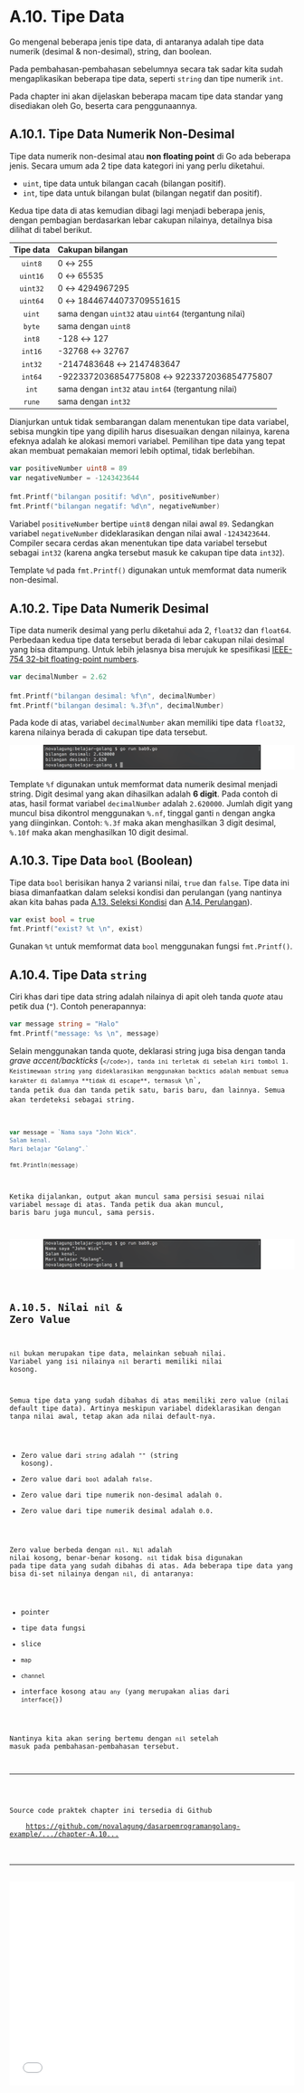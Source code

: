 # A.10. Tipe Data

Go mengenal beberapa jenis tipe data, di antaranya adalah tipe data numerik (desimal & non-desimal), string, dan boolean.

Pada pembahasan-pembahasan sebelumnya secara tak sadar kita sudah mengaplikasikan beberapa tipe data, seperti `string` dan tipe numerik `int`.

Pada chapter ini akan dijelaskan beberapa macam tipe data standar yang disediakan oleh Go, beserta cara penggunaannya.

## A.10.1. Tipe Data Numerik Non-Desimal

Tipe data numerik non-desimal atau **non floating point** di Go ada beberapa jenis. Secara umum ada 2 tipe data kategori ini yang perlu diketahui.

 - `uint`, tipe data untuk bilangan cacah (bilangan positif).
 - `int`, tipe data untuk bilangan bulat (bilangan negatif dan positif).

Kedua tipe data di atas kemudian dibagi lagi menjadi beberapa jenis, dengan pembagian berdasarkan lebar cakupan nilainya, detailnya bisa dilihat di tabel berikut.

| Tipe data | Cakupan bilangan |
| :-------: | :---- |
| `uint8` | 0 ↔ 255 |
| `uint16` | 0 ↔ 65535 |
| `uint32` | 0 ↔ 4294967295 |
| `uint64` | 0 ↔ 18446744073709551615 |
| `uint` | sama dengan `uint32` atau `uint64` (tergantung nilai) |
| `byte` | sama dengan `uint8` |
| `int8` | -128 ↔ 127 |
| `int16` | -32768 ↔ 32767 |
| `int32` | -2147483648 ↔ 2147483647 |
| `int64` | -9223372036854775808 ↔ 9223372036854775807 |
| `int` | sama dengan `int32` atau `int64` (tergantung nilai) |
| `rune` | sama dengan `int32` |

Dianjurkan untuk tidak sembarangan dalam menentukan tipe data variabel, sebisa mungkin tipe yang dipilih harus disesuaikan dengan nilainya, karena efeknya adalah ke alokasi memori variabel. Pemilihan tipe data yang tepat akan membuat pemakaian memori lebih optimal, tidak berlebihan.

```go
var positiveNumber uint8 = 89
var negativeNumber = -1243423644

fmt.Printf("bilangan positif: %d\n", positiveNumber)
fmt.Printf("bilangan negatif: %d\n", negativeNumber)
```

Variabel `positiveNumber` bertipe `uint8` dengan nilai awal `89`. Sedangkan variabel `negativeNumber` dideklarasikan dengan nilai awal `-1243423644`. Compiler secara cerdas akan menentukan tipe data variabel tersebut sebagai `int32` (karena angka tersebut masuk ke cakupan tipe data `int32`).

Template `%d` pada `fmt.Printf()` digunakan untuk memformat data numerik non-desimal.

## A.10.2. Tipe Data Numerik Desimal

Tipe data numerik desimal yang perlu diketahui ada 2, `float32` dan `float64`. Perbedaan kedua tipe data tersebut berada di lebar cakupan nilai desimal yang bisa ditampung. Untuk lebih jelasnya bisa merujuk ke spesifikasi [IEEE-754 32-bit floating-point numbers](http://www.h-schmidt.net/FloatConverter/IEEE754.html).

```go
var decimalNumber = 2.62

fmt.Printf("bilangan desimal: %f\n", decimalNumber)
fmt.Printf("bilangan desimal: %.3f\n", decimalNumber)
```

Pada kode di atas, variabel `decimalNumber` akan memiliki tipe data `float32`, karena nilainya berada di cakupan tipe data tersebut.

![Tipe data numerik desimal](images/A_tipe_data_1_decimal_data_type.png)

Template `%f` digunakan untuk memformat data numerik desimal menjadi string. Digit desimal yang akan dihasilkan adalah **6 digit**. Pada contoh di atas, hasil format variabel `decimalNumber` adalah `2.620000`. Jumlah digit yang muncul bisa dikontrol menggunakan `%.nf`, tinggal ganti `n` dengan angka yang diinginkan. Contoh: `%.3f` maka akan menghasilkan 3 digit desimal, `%.10f` maka akan menghasilkan 10 digit desimal.

## A.10.3. Tipe Data `bool` (Boolean)

Tipe data `bool` berisikan hanya 2 variansi nilai, `true` dan `false`. Tipe data ini biasa dimanfaatkan dalam seleksi kondisi dan perulangan (yang nantinya akan kita bahas pada [A.13. Seleksi Kondisi](/A-seleksi-kondisi.html) dan [A.14. Perulangan](/A-perulangan.html)).

```go
var exist bool = true
fmt.Printf("exist? %t \n", exist)
```

Gunakan `%t` untuk memformat data `bool` menggunakan fungsi `fmt.Printf()`.

## A.10.4. Tipe Data `string`

Ciri khas dari tipe data string adalah nilainya di apit oleh tanda *quote* atau petik dua (`"`). Contoh penerapannya:

```go
var message string = "Halo"
fmt.Printf("message: %s \n", message)
```

Selain menggunakan tanda quote, deklarasi string juga bisa dengan tanda *grave accent/backticks* (<code>`</code>), tanda ini terletak di sebelah kiri tombol 1. Keistimewaan string yang dideklarasikan menggunakan backtics adalah membuat semua karakter di dalamnya **tidak di escape**, termasuk `\n`, tanda petik dua dan tanda petik satu, baris baru, dan lainnya. Semua akan terdeteksi sebagai string.

```go
var message = `Nama saya "John Wick".
Salam kenal.
Mari belajar "Golang".`

fmt.Println(message)
```

Ketika dijalankan, output akan muncul sama persisi sesuai nilai variabel `message` di atas. Tanda petik dua akan muncul, baris baru juga muncul, sama persis.

![String menggunakan grave accent](images/A_tipe_data_2_unescaped_string.png)

## A.10.5. Nilai `nil` & Zero Value

`nil` bukan merupakan tipe data, melainkan sebuah nilai. Variabel yang isi nilainya `nil` berarti memiliki nilai kosong.

Semua tipe data yang sudah dibahas di atas memiliki zero value (nilai default tipe data). Artinya meskipun variabel dideklarasikan dengan tanpa nilai awal, tetap akan ada nilai default-nya.

 - Zero value dari `string` adalah `""` (string kosong).
 - Zero value dari `bool` adalah `false`.
 - Zero value dari tipe numerik non-desimal adalah `0`.
 - Zero value dari tipe numerik desimal adalah `0.0`.

Zero value berbeda dengan `nil`. `Nil` adalah nilai kosong, benar-benar kosong. `nil` tidak bisa digunakan pada tipe data yang sudah dibahas di atas. Ada beberapa tipe data yang bisa di-set nilainya dengan `nil`, di antaranya:

- pointer
- tipe data fungsi
- slice
- `map`
- `channel`
- interface kosong atau `any` (yang merupakan alias dari `interface{}`)

Nantinya kita akan sering bertemu dengan `nil` setelah masuk pada pembahasan-pembahasan tersebut.

---

<div class="source-code-link">
    <div class="source-code-link-message">Source code praktek chapter ini tersedia di Github</div>
    <a href="https://github.com/novalagung/dasarpemrogramangolang-example/tree/master/chapter-A.10-tipe-data">https://github.com/novalagung/dasarpemrogramangolang-example/.../chapter-A.10...</a>
</div>

---

<iframe src="partial/ebooks.html" width="100%" height="360px" frameborder="0" scrolling="no"></iframe>
